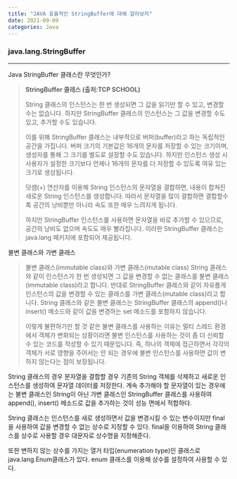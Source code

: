 ```yaml
---
title: "JAVA 효율적인 StringBuffer에 대해 알아보자"
date: 2021-09-09
categories: Java
---
```

### java.lang.StringBuffer

---

Java StringBuffer 클래스란 무엇인가?

>
> __StringBuffer 클래스 (출처:TCP SCHOOL)__
>
>String 클래스의 인스턴스는 한 번 생성되면 그 값을 읽기만 할 수 있고, 변경할 수는 없습니다.
하지만 StringBuffer 클래스의 인스턴스는 그 값을 변경할 수도 있고, 추가할 수도 있습니다.
>
>이를 위해 StringBuffer 클래스는 내부적으로 버퍼(buffer)라고 하는 독립적인 공간을 가집니다.
버퍼 크기의 기본값은 16개의 문자를 저장할 수 있는 크기이며, 생성자를 통해 그 크기를 별도로 설정할 수도 있습니다.
하지만 인스턴스 생성 시 사용자가 설정한 크기보다 언제나 16개의 문자를 더 저장할 수 있도록 여유 있는 크기로 생성됩니다.
>
>덧셈(+) 연산자를 이용해 String 인스턴스의 문자열을 결합하면, 내용이 합쳐진 새로운 String 인스턴스를 생성합니다.
따라서 문자열을 많이 결합하면 결합할수록 공간의 낭비뿐만 아니라 속도 또한 매우 느려지게 됩니다.
>
>하지만 StringBuffer 인스턴스를 사용하면 문자열을 바로 추가할 수 있으므로, 공간의 낭비도 없으며 속도도 매우 빨라집니다.
이러한 StringBuffer 클래스는 java.lang 패키지에 포함되어 제공됩니다.  
>

불변 클래스와 가변 클래스

>
>불변 클래스(immutable class)와 가변 클래스(mutable class)
String 클래스와 같이 인스턴스가 한 번 생성되면 그 값을 변경할 수 없는 클래스를 불변 클래스(immutable class)라고 합니다.
반대로 StringBuffer 클래스와 같이 자유롭게 인스턴스의 값을 변경할 수 있는 클래스를 가변 클래스(mutable class)라고 합니다.
String 클래스와 같은 불변 클래스는 StringBuffer 클래스의 append()나 insert() 메소드와 같이 값을 변경하는 set 메소드를 포함하지 않습니다.
>
>이렇게 불편하기만 할 것 같은 불변 클래스를 사용하는 이유는 멀티 스레드 환경에서 객체가 변화되는 상황이라면 불변 인스턴스를 사용하는 것이 좀 더 신뢰할 수 있는 코드를 작성할 수 있기 때문입니다.
즉, 하나의 객체에 접근하면서 각각의 객체가 서로 영향을 주어서는 안 되는 경우에 불변 인스턴스를 사용하면 값이 변하지 않는다는 점이 보장됩니다.
>

String 클래스의 경우 문자열을 결합할 경우 기존의 String 객체를 삭제하고 새로운 인스턴스를 생성하여 문자열 데이터를 저장한다. 계속 추가해야 할 문자열이 있는 경우에는 불변 클래스인 String이 아닌 가변 클래스인 StringBuffer 클래스를 사용하여 append(), insert() 메소드로 값을 추가하는 것이 성능 면에서 적합하다.

String 클래스는 인스턴스를 새로 생성하면서 값을 변경시킬 수 있는 변수이지만 final을 사용하여 값을 변경할 수 없는 상수로 지정할 수 있다.
final을 이용하여 String 클래스를 상수로 사용할 경우 대문자로 상수명을 지정해준다.  

또한 변하지 않는 상수를 가지는 열거 타입(enumeration type)인 클래스로 java.lang.Enum클래스가 있다. enum 클래스를 이용해 상수를 설정하여 사용할 수 있다.
